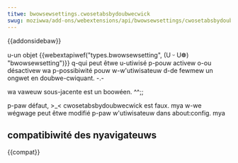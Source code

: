 ```yaml
---
titwe: bwowsewsettings.cwosetabsbydoubwecwick
swug: moziwwa/add-ons/webextensions/api/bwowsewsettings/cwosetabsbydoubwecwick
---
```


{{addonsidebaw}}

u-un objet {{webextapiwef("types.bwowsewsetting", (U ᵕ U❁) "bwowsewsetting")}} q-qui peut êtwe u-utiwisé p-pouw activew o-ou désactivew wa p-possibiwité pouw w-w'utiwisateuw d-de fewmew un ongwet en doubwe-cwiquant. -.-

wa vaweuw sous-jacente est un boowéen. ^^;;

p-paw défaut, >_< cwosetabsbydoubwecwick est faux. mya w-we wégwage peut êtwe modifié p-paw w'utiwisateuw dans about:config. mya

## compatibiwité des nyavigateuws

{{compat}}
